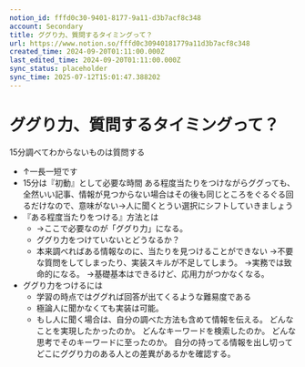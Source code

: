 ```yaml
---
notion_id: fffd0c30-9401-8177-9a11-d3b7acf8c348
account: Secondary
title: ググり力、質問するタイミングって？
url: https://www.notion.so/fffd0c30940181779a11d3b7acf8c348
created_time: 2024-09-20T01:11:00.000Z
last_edited_time: 2024-09-20T01:11:00.000Z
sync_status: placeholder
sync_time: 2025-07-12T15:01:47.388202
---
```

# ググり力、質問するタイミングって？

15分調べてわからないものは質問する
- ↑一長一短です
- 15分は『初動』として必要な時間
ある程度当たりをつけながらググっても、
全然いい記事、情報が見つからない場合はその後も同じところをぐるぐる回るだけなので、意味がない→人に聞くとうい選択にシフトしていきましょう
- 『ある程度当たりをつける』方法とは
  - →ここで必要なのが「ググり力」になる。
  - ググり力をつけていないとどうなるか？
  - 本来調べればある情報なのに、当たりを見つけることができない
→不要な質問をしてしまったり、実装スキルが不足してしまう。
→実務では致命的になる。
→基礎基本はできるけど、応用力がつかなくなる。
- ググり力をつけるには
  - 学習の時点ではググれば回答が出てくるような難易度である
  - 極論人に聞かなくても実装は可能。
  - もし人に聞く場合は、自分の調べた方法も含めて情報を伝える。
どんなことを実現したかったのか。
どんなキーワードを検索したのか。
どんな思考でそのキーワードに至ったのか。
自分の持ってる情報を出し切って
どこにググり力のある人との差異があるかを確認する。